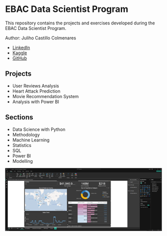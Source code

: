 # EBAC Data Scientist Program

This repository contains the projects and exercises developed during the EBAC Data Scientist Program.

Author: Juliho Castillo Colmenares

- [LinkedIn](https://www.linkedin.com/in/julihocc/)
- [Kaggle](https://www.kaggle.com/julihocc)
- [GitHub](https://github.com/julihocc)

## Projects
- User Reviews Analysis
- Heart Attack Prediction
- Movie Recommendation System
- Analysis with Power BI

## Sections
- Data Science with Python
- Methodology
- Machine Learning
- Statistics
- SQL
- Power BI
- Modelling

![alt text]({865FEE50-8BAD-45DD-AEB3-68EC4FDEBFE1}.png)